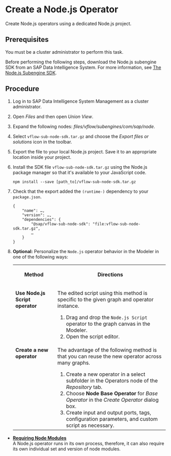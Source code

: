 <!-- loiof72f19cde9ba441b919ce15819453ca4 -->

# Create a Node.js Operator

Create Node.js operators using a dedicated Node.js project.



<a name="loiof72f19cde9ba441b919ce15819453ca4__prereq_jkn_nmj_tyb"/>

## Prerequisites

You must be a cluster administrator to perform this task.

Before performing the following steps, download the Node.js subengine SDK from an SAP Data Intelligence System. For more information, see [The Node.js Subengine SDK](the-node-js-subengine-sdk-706e4ca.md).



## Procedure

1.  Log in to SAP Data Intelligence System Management as a cluster administrator.

2.  Open *Files* and then open *Union View*.

3.  Expand the following nodes: *files/vflow/subengines/com/sap/node*.

4.  Select `vflow-sub-node-sdk.tar.gz` and choose the *Export files or solutions* icon in the toolbar.

5.  Export the file to your local Node.js project. Save it to an appropriate location inside your project.

6.  Install the SDK file `vflow-sub-node-sdk.tar.gz` using the Node.js package manager so that it's available to your JavaScript code.

    ```
    npm install --save [path_to]/vflow-sub-node-sdk.tar.gz
    ```

7.  Check that the export added the `(runtime-)` dependency to your `package.json`.

    ```
    {
    	"name": …,
    	"version": …,
    	"dependencies": {
    		"@sap/vflow-sub-node-sdk": "file:vflow-sub-node-sdk.tar.gz",
    		…
    	}
    }
    ```

8.  **Optional:** Personalize the `Node.js` operator behavior in the Modeler in one of the following ways:


    <table>
    <tr>
    <th valign="top">

    Method
    
    </th>
    <th valign="top">

    Directions
    
    </th>
    </tr>
    <tr>
    <td valign="top">
    
    **Use Node.js Script operator**
    
    </td>
    <td valign="top">
    
    The edited script using this method is specific to the given graph and operator instance.

    1.  Drag and drop the `Node.js Script` operator to the graph canvas in the Modeler.
    2.  Open the script editor.


    
    </td>
    </tr>
    <tr>
    <td valign="top">
    
    **Create a new operator**
    
    </td>
    <td valign="top">
    
    The advantage of the following method is that you can reuse the new operator across many graphs.

    1.  Create a new operator in a select subfolder in the Operators node of the *Repository* tab.
    2.  Choose **Node Base Operator** for *Base Operator* in the *Create Operator* dialog box.
    3.  Create input and output ports, tags, configuration parameters, and custom script as necessary.


    
    </td>
    </tr>
    </table>
    

-   **[Requiring Node Modules](requiring-node-modules-01e8113.md "A Node.js operator runs in its own process, therefore, it can also require its own individual set and version of node modules.")**  
A Node.js operator runs in its own process, therefore, it can also require its own individual set and version of node modules.

